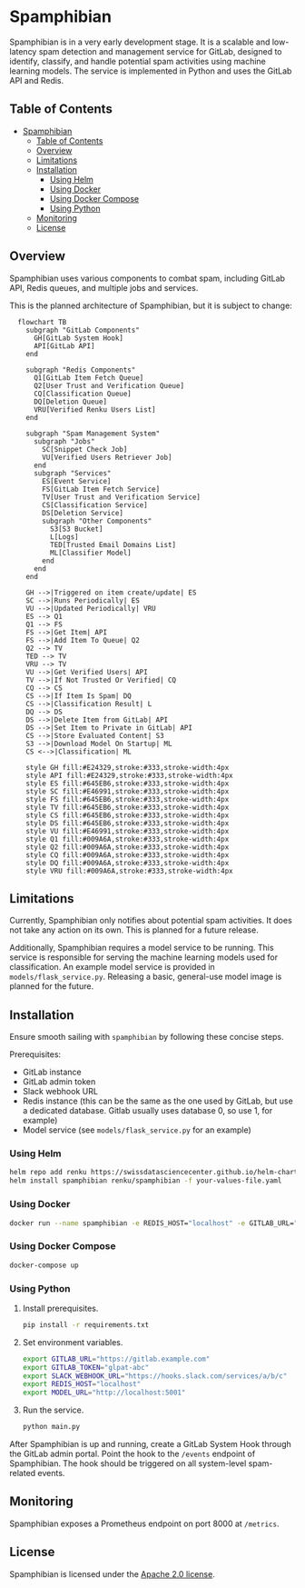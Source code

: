 # Spamphibian

Spamphibian is in a very early development stage. It is a scalable and low-latency spam detection and management service for GitLab, designed to identify, classify, and handle potential spam activities using machine learning models. The service is implemented in Python and uses the GitLab API and Redis.

## Table of Contents

- [Spamphibian](#spamphibian)
  - [Table of Contents](#table-of-contents)
  - [Overview](#overview)
  - [Limitations](#limitations)
  - [Installation](#installation)
    - [Using Helm](#using-helm)
    - [Using Docker](#using-docker)
    - [Using Docker Compose](#using-docker-compose)
    - [Using Python](#using-python)
  - [Monitoring](#monitoring)
  - [License](#license)

## Overview

Spamphibian uses various components to combat spam, including GitLab API, Redis queues, and multiple jobs and services.

This is the planned architecture of Spamphibian, but it is subject to change:

```mermaid
  flowchart TB
    subgraph "GitLab Components"
      GH[GitLab System Hook]
      API[GitLab API]
    end

    subgraph "Redis Components"
      Q1[GitLab Item Fetch Queue]
      Q2[User Trust and Verification Queue]
      CQ[Classification Queue]
      DQ[Deletion Queue]
      VRU[Verified Renku Users List]
    end

    subgraph "Spam Management System"
      subgraph "Jobs"
        SC[Snippet Check Job]
        VU[Verified Users Retriever Job]
      end
      subgraph "Services"
        ES[Event Service]
        FS[GitLab Item Fetch Service]
        TV[User Trust and Verification Service]
        CS[Classification Service]
        DS[Deletion Service]
        subgraph "Other Components"
          S3[S3 Bucket]
          L[Logs]
          TED[Trusted Email Domains List]
          ML[Classifier Model]
        end
      end
    end

    GH -->|Triggered on item create/update| ES
    SC -->|Runs Periodically| ES
    VU -->|Updated Periodically| VRU
    ES --> Q1
    Q1 --> FS
    FS -->|Get Item| API
    FS -->|Add Item To Queue| Q2
    Q2 --> TV
    TED --> TV 
    VRU --> TV 
    VU -->|Get Verified Users| API
    TV -->|If Not Trusted Or Verified| CQ
    CQ --> CS
    CS -->|If Item Is Spam| DQ
    CS -->|Classification Result| L
    DQ --> DS
    DS -->|Delete Item from GitLab| API
    DS -->|Set Item to Private in GitLab| API
    CS -->|Store Evaluated Content| S3
    S3 -->|Download Model On Startup| ML
    CS <-->|Classification| ML
    
    style GH fill:#E24329,stroke:#333,stroke-width:4px
    style API fill:#E24329,stroke:#333,stroke-width:4px
    style ES fill:#645EB6,stroke:#333,stroke-width:4px
    style SC fill:#E46991,stroke:#333,stroke-width:4px
    style FS fill:#645EB6,stroke:#333,stroke-width:4px
    style TV fill:#645EB6,stroke:#333,stroke-width:4px
    style CS fill:#645EB6,stroke:#333,stroke-width:4px
    style DS fill:#645EB6,stroke:#333,stroke-width:4px
    style VU fill:#E46991,stroke:#333,stroke-width:4px
    style Q1 fill:#009A6A,stroke:#333,stroke-width:4px
    style Q2 fill:#009A6A,stroke:#333,stroke-width:4px
    style CQ fill:#009A6A,stroke:#333,stroke-width:4px
    style DQ fill:#009A6A,stroke:#333,stroke-width:4px
    style VRU fill:#009A6A,stroke:#333,stroke-width:4px
```

## Limitations

Currently, Spamphibian only notifies about potential spam activities. It does not take any action on its own. This is planned for a future release.

Additionally, Spamphibian requires a model service to be running. This service is responsible for serving the machine learning models used for classification. An example model service is provided in `models/flask_service.py`. Releasing a basic, general-use model image is planned for the future.

## Installation

Ensure smooth sailing with `spamphibian` by following these concise steps.

Prerequisites:

- GitLab instance
- GitLab admin token
- Slack webhook URL
- Redis instance (this can be the same as the one used by GitLab, but use a dedicated database. Gitlab usually uses database 0, so use 1, for example)
- Model service (see `models/flask_service.py` for an example)
  
### Using Helm

   ```bash
   helm repo add renku https://swissdatasciencecenter.github.io/helm-charts/
   helm install spamphibian renku/spamphibian -f your-values-file.yaml
   ```

### Using Docker

   ```bash
   docker run --name spamphibian -e REDIS_HOST="localhost" -e GITLAB_URL="https://gitlab.example.com" -e GITLAB_TOKEN="glpat-abc" -e SLACK_WEBHOOK_URL="https://hooks.slack.com/services/a/b/c" -e MODEL_URL="http://localhost:5001" -p 8000:8000 renku/spamphibian
   ```

### Using Docker Compose

   ```bash
   docker-compose up
   ```

### Using Python

1. Install prerequisites.

    ```bash
    pip install -r requirements.txt
    ```

2. Set environment variables.

    ```bash
    export GITLAB_URL="https://gitlab.example.com"
    export GITLAB_TOKEN="glpat-abc"
    export SLACK_WEBHOOK_URL="https://hooks.slack.com/services/a/b/c"
    export REDIS_HOST="localhost"
    export MODEL_URL="http://localhost:5001"
    ```

3. Run the service.

    ```bash
    python main.py
    ```

After Spamphibian is up and running, create a GitLab System Hook through the GitLab admin portal. Point the hook to the `/events` endpoint of Spamphibian. The hook should be triggered on all system-level spam-related events.

## Monitoring

Spamphibian exposes a Prometheus endpoint on port 8000 at `/metrics`.

## License

Spamphibian is licensed under the [Apache 2.0 license](LICENSE).
